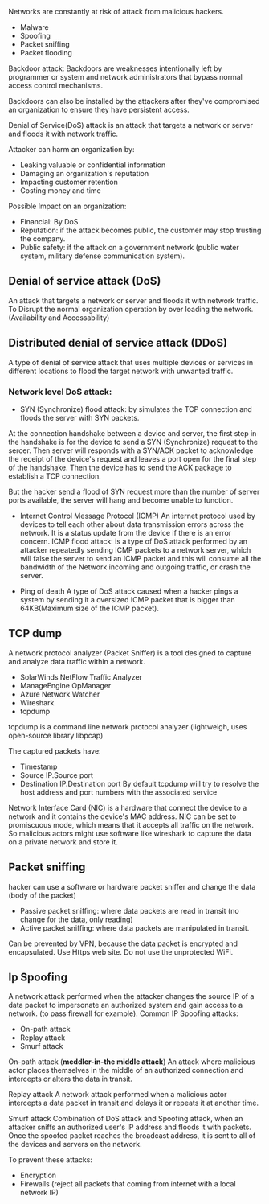 Networks are constantly at risk of attack from malicious hackers.
- Malware
- Spoofing
- Packet sniffing
- Packet flooding

Backdoor attack:
Backdoors are weaknesses intentionally left by programmer or system and network administrators that bypass normal access control mechanisms.

Backdoors can also be installed by the attackers after they've compromised an organization to ensure they have persistent access.

Denial of Service(DoS) attack is an attack that targets a network or server and floods it with network traffic.

Attacker can harm an organization by:
- Leaking valuable or confidential information
- Damaging an organization's reputation
- Impacting customer retention
- Costing money and time

Possible Impact on an organization:
- Financial: By DoS
- Reputation: if the attack becomes public, the customer may stop trusting the company.
- Public safety: if the attack on a government network (public water system, military defense communication system).

## Denial of service attack (DoS)
An attack that targets a network or server and floods it with network traffic.
To Disrupt the normal organization operation by over loading the network. (Availability and Accessability)

## Distributed denial of service attack (DDoS)
A type of denial of service attack that uses multiple devices or services in different locations to flood the target network with unwanted traffic.

### Network level DoS attack:
- SYN (Synchronize) flood attack: 
by simulates the TCP connection and floods the server with SYN packets.

At the connection handshake between a device and server, the first step in the handshake is for the device to send a SYN (Synchronize) request to the sercer.
Then server will responds with a SYN/ACK packet to acknowledge the receipt of the device's request and leaves a port open for the final step of the handshake.
Then the device has to send the ACK package to establish a TCP connection.

But the hacker send a flood of SYN request more than the number of server ports available, the server will hang and become unable to function.

- Internet Control Message Protocol (ICMP)
An internet protocol used by devices to tell each other about data transmission errors across the network.
It is a status update from the device if there is an error concern.
ICMP flood attack: is a type of DoS attack performed by an attacker repeatedly sending ICMP packets to a network server, which will false the server to send an ICMP packet and this will consume all the bandwidth of the Network incoming and outgoing traffic, or crash the server.

- Ping of death
A type of DoS attack caused when a hacker pings a system by sending it a oversized ICMP packet that is bigger than 64KB(Maximum size of the ICMP packet).

## TCP dump
A network protocol analyzer (Packet Sniffer) is a tool designed to capture and analyze data traffic within a network.
- SolarWinds NetFlow Traffic Analyzer
- ManageEngine OpManager
- Azure Network Watcher
- Wireshark
- tcpdump


tcpdump is a command line network protocol analyzer (lightweigh, uses open-source library libpcap)

The captured packets have:
- Timestamp
- Source IP.Source port
- Destination IP.Destination port
By default tcpdump will try to resolve the host address and port numbers with the associated service

Network Interface Card (NIC) is a hardware that connect the device to a network and it contains the device's MAC address.
NIC can be set to promiscuous mode, which means that it accepts all traffic on the network.
So malicious actors might use software like wireshark to capture the data on a private network and store it.


## Packet sniffing
hacker can use a software or hardware packet sniffer and change the data (body of the packet)
- Passive packet sniffing: where data packets are read in transit (no change for the data, only reading)
- Active packet sniffing: where data packets are manipulated in transit.

Can be prevented by VPN, because the data packet is encrypted and encapsulated.
Use Https web site.
Do not use the unprotected WiFi.


## Ip Spoofing
A network attack performed when the attacker changes the source IP of a data packet to impersonate an authorized system and gain access to a network. (to pass firewall for example).
Common IP Spoofing attacks:
- On-path attack
- Replay attack
- Smurf attack

On-path attack (**meddler-in-the middle attack**)
An attack where malicious actor places themselves in the middle of an authorized connection and intercepts or alters the data in transit.

Replay attack
A network attack performed when a malicious actor intercepts a data packet in transit and delays it or repeats it at another time.

Smurf attack
Combination of DoS attack and Spoofing attack, when an attacker sniffs an authorized user's IP address and floods it with packets.
Once the spoofed packet reaches the broadcast address, it is sent to all of the devices and servers on the network.

To prevent these attacks:
- Encryption
- Firewalls (reject all packets that coming from internet with a local network IP)

